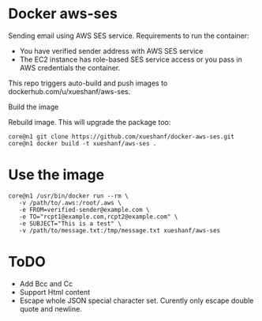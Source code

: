 Docker aws-ses
=============

Sending email using AWS SES service. Requirements to run the container:

* You have verified sender address with AWS SES service
* The EC2 instance has role-based SES service access or you pass in AWS credentials the container.

This repo triggers auto-build and push images to dockerhub.com/u/xueshanf/aws-ses.

Build the image

Rebuild image. This will upgrade the package too:

```
core@n1 git clone https://github.com/xueshanf/docker-aws-ses.git
core@n1 docker build -t xueshanf/aws-ses .
```

Use the image
========

```
core@n1 /usr/bin/docker run --rm \
   -v /path/to/.aws:/root/.aws \
   -e FROM=verified-sender@example.com \
   -e TO="rcpt1@example.com,rcpt2@example.com" \
   -e SUBJECT="This is a test" \
   -v /path/to/message.txt:/tmp/message.txt xueshanf/aws-ses 
```

ToDO
========
* Add Bcc and Cc
* Support Html content
* Escape whole JSON special character set. Curently only escape double quote and newline.


